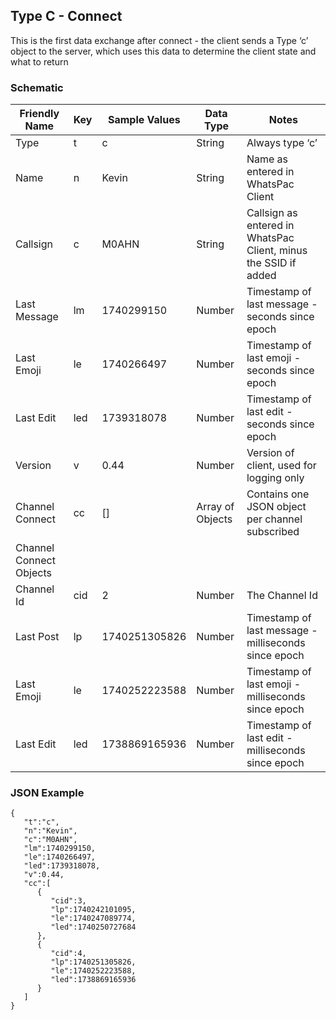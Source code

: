 ## Type C - Connect
This is the first data exchange after connect - the client sends a Type ‘c’ object to the server, which uses this data to determine the client state and what to return
### Schematic
|Friendly Name| Key     | Sample Values| Data Type| Notes   |
| ----------- | ------- | ------------ | -------- | ------- |
|Type|t|c|String|Always type ‘c’|
|Name|n|Kevin|String|Name as entered in WhatsPac Client|
|Callsign|c|M0AHN|String|Callsign as entered in WhatsPac Client, minus the SSID if added|
|Last Message|lm|1740299150|Number|Timestamp of last message - seconds since epoch|
|Last Emoji|le|1740266497|Number|Timestamp of last emoji - seconds since epoch|
|Last Edit|led|1739318078|Number|Timestamp of last edit - seconds since epoch|
|Version|v|0.44|Number|Version of client, used for logging only|
|Channel Connect|cc|[]|Array of Objects|Contains one JSON object per channel subscribed|
|Channel Connect Objects|
|Channel Id|cid|2|Number|The Channel Id|
|Last Post|lp|1740251305826|Number|Timestamp of last message - milliseconds since epoch|
|Last Emoji|le|1740252223588|Number|Timestamp of last emoji - milliseconds since epoch|
|Last Edit|led|1738869165936|Number|Timestamp of last edit - milliseconds since epoch|
### JSON Example
```
{
   "t":"c",
   "n":"Kevin",
   "c":"M0AHN",
   "lm":1740299150,
   "le":1740266497,
   "led":1739318078,
   "v":0.44,
   "cc":[
      {
         "cid":3,
         "lp":1740242101095,
         "le":1740247089774,
         "led":1740250727684
      },
      {
         "cid":4,
         "lp":1740251305826,
         "le":1740252223588,
         "led":1738869165936
      }
   ]
}

```

